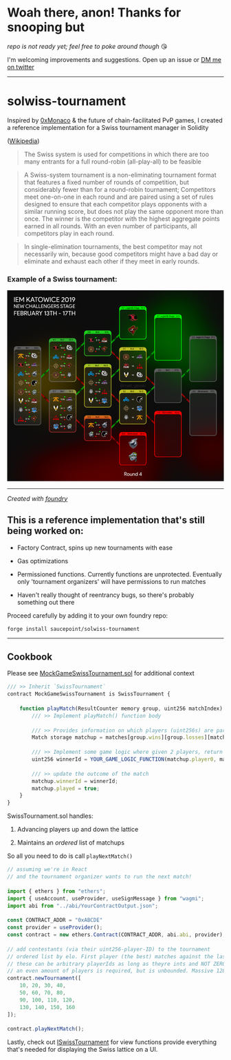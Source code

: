 # Woah there, anon! Thanks for snooping but
*repo is not ready yet; feel free to poke around though* 😘

I'm welcoming improvements and suggestions. Open up an issue or [DM me on twitter](https://twitter.com/saucepoint)

---

# solwiss-tournament

Inspired by [0xMonaco](https://0xmonaco.ctf.paradigm.xyz/) & the future of chain-facilitated PvP games, I created a reference implementation for a Swiss tournament manager in Solidity

([Wikipedia](https://en.wikipedia.org/wiki/Swiss-system_tournament)) 

> The Swiss system is used for competitions in which there are too many entrants for a full round-robin (all-play-all) to be feasible

> A Swiss-system tournament is a non-eliminating tournament format that features a fixed number of rounds of competition, but considerably fewer than for a round-robin tournament; Competitors meet one-on-one in each round and are paired using a set of rules designed to ensure that each competitor plays opponents with a similar running score, but does not play the same opponent more than once. The winner is the competitor with the highest aggregate points earned in all rounds. With an even number of participants, all competitors play in each round.

> In single-elimination tournaments, the best competitor may not necessarily win, because good competitors might have a bad day or eliminate and exhaust each other if they meet in early rounds.


### Example of a Swiss tournament:

![swisstournament](imgs/csgoswiss.png)

---

*Created with [foundry](https://book.getfoundry.sh)*

## This is a **reference implementation** that's still being worked on:
* Factory Contract, spins up new tournaments with ease

* Gas optimizations

* Permissioned functions. Currently functions are unprotected. Eventually only 'tournament organizers' will have permissions to run matches

* Haven't really thought of reentrancy bugs, so there's probably something out there

Proceed carefully by adding it to your own foundry repo:
```bash
forge install saucepoint/solwiss-tournament
```

---

## Cookbook

Please see [MockGameSwissTournament.sol](test/mocks//MockGameSwissTournament.sol) for additional context

```typescript
/// >> Inherit `SwissTournament`
contract MockGameSwissTournament is SwissTournament {
    
    function playMatch(ResultCounter memory group, uint256 matchIndex) public override advancePlayers(group, matchIndex) {
        /// >> Implement playMatch() function body
        
        /// >> Provides information on which players (uint256s) are participating in the matchup
        Match storage matchup = matches[group.wins][group.losses][matchIndex];
        
        /// >> Implement some game logic where given 2 players, return the id of the winner
        uint256 winnerId = YOUR_GAME_LOGIC_FUNCTION(matchup.player0, matchup.player1);

        /// >> update the outcome of the match
        matchup.winnerId = winnerId;
        matchup.played = true;
    }
}
```

SwissTournament.sol handles:

1) Advancing players up and down the lattice

2) Maintains an *ordered* list of matchups

So all you need to do is call `playNextMatch()`
```typescript
// assuming we're in React
// and the tournament organizer wants to run the next match!

import { ethers } from "ethers";
import { useAccount, useProvider, useSignMessage } from "wagmi";
import abi from "../abi/YourContractOutput.json";

const CONTRACT_ADDR = "0xABCDE"
const provider = useProvider();
const contract = new ethers.Contract(CONTRACT_ADDR, abi.abi, provider);

// add contestants (via their uint256-player-ID) to the tournament
// ordered list by elo. First player (the best) matches against the last player (the worst) in the list
// these can be arbitrary playerIds as long as theyre ints and NOT ZERO
// an even amount of players is required, but is unbounded. Massive 128-contestant Swiss tournaments are possible
contract.newTournament([
    10, 20, 30, 40,
    50, 60, 70, 80,
    90, 100, 110, 120,
    130, 140, 150, 160
]);

contract.playNextMatch();
```

Lastly, check out [ISwissTournament](src/interfaces/ISwissTournament.sol) for view functions provide everything that's needed for displaying the Swiss lattice on a UI.
